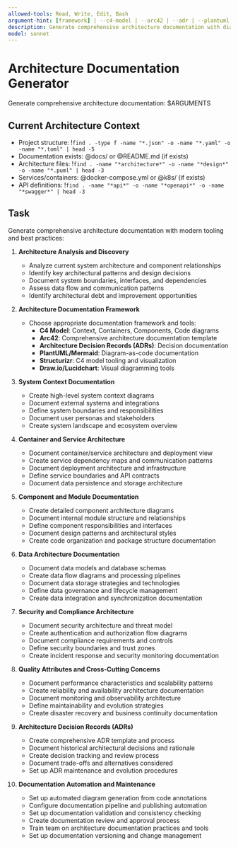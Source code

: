 ```yaml
---
allowed-tools: Read, Write, Edit, Bash
argument-hint: [framework] | --c4-model | --arc42 | --adr | --plantuml | --full-suite
description: Generate comprehensive architecture documentation with diagrams, ADRs, and interactive visualization
model: sonnet
---
```


# Architecture Documentation Generator

Generate comprehensive architecture documentation: $ARGUMENTS

## Current Architecture Context

- Project structure: !`find . -type f -name "*.json" -o -name "*.yaml" -o -name "*.toml" | head -5`
- Documentation exists: @docs/ or @README.md (if exists)
- Architecture files: !`find . -name "*architecture*" -o -name "*design*" -o -name "*.puml" | head -3`
- Services/containers: @docker-compose.yml or @k8s/ (if exists)
- API definitions: !`find . -name "*api*" -o -name "*openapi*" -o -name "*swagger*" | head -3`

## Task

Generate comprehensive architecture documentation with modern tooling and best practices:

1. **Architecture Analysis and Discovery**
   - Analyze current system architecture and component relationships
   - Identify key architectural patterns and design decisions
   - Document system boundaries, interfaces, and dependencies
   - Assess data flow and communication patterns
   - Identify architectural debt and improvement opportunities

2. **Architecture Documentation Framework**
   - Choose appropriate documentation framework and tools:
     - **C4 Model**: Context, Containers, Components, Code diagrams
     - **Arc42**: Comprehensive architecture documentation template
     - **Architecture Decision Records (ADRs)**: Decision documentation
     - **PlantUML/Mermaid**: Diagram-as-code documentation
     - **Structurizr**: C4 model tooling and visualization
     - **Draw.io/Lucidchart**: Visual diagramming tools

3. **System Context Documentation**
   - Create high-level system context diagrams
   - Document external systems and integrations
   - Define system boundaries and responsibilities
   - Document user personas and stakeholders
   - Create system landscape and ecosystem overview

4. **Container and Service Architecture**
   - Document container/service architecture and deployment view
   - Create service dependency maps and communication patterns
   - Document deployment architecture and infrastructure
   - Define service boundaries and API contracts
   - Document data persistence and storage architecture

5. **Component and Module Documentation**
   - Create detailed component architecture diagrams
   - Document internal module structure and relationships
   - Define component responsibilities and interfaces
   - Document design patterns and architectural styles
   - Create code organization and package structure documentation

6. **Data Architecture Documentation**
   - Document data models and database schemas
   - Create data flow diagrams and processing pipelines
   - Document data storage strategies and technologies
   - Define data governance and lifecycle management
   - Create data integration and synchronization documentation

7. **Security and Compliance Architecture**
   - Document security architecture and threat model
   - Create authentication and authorization flow diagrams
   - Document compliance requirements and controls
   - Define security boundaries and trust zones
   - Create incident response and security monitoring documentation

8. **Quality Attributes and Cross-Cutting Concerns**
   - Document performance characteristics and scalability patterns
   - Create reliability and availability architecture documentation
   - Document monitoring and observability architecture
   - Define maintainability and evolution strategies
   - Create disaster recovery and business continuity documentation

9. **Architecture Decision Records (ADRs)**
   - Create comprehensive ADR template and process
   - Document historical architectural decisions and rationale
   - Create decision tracking and review process
   - Document trade-offs and alternatives considered
   - Set up ADR maintenance and evolution procedures

10. **Documentation Automation and Maintenance**
    - Set up automated diagram generation from code annotations
    - Configure documentation pipeline and publishing automation
    - Set up documentation validation and consistency checking
    - Create documentation review and approval process
    - Train team on architecture documentation practices and tools
    - Set up documentation versioning and change management
